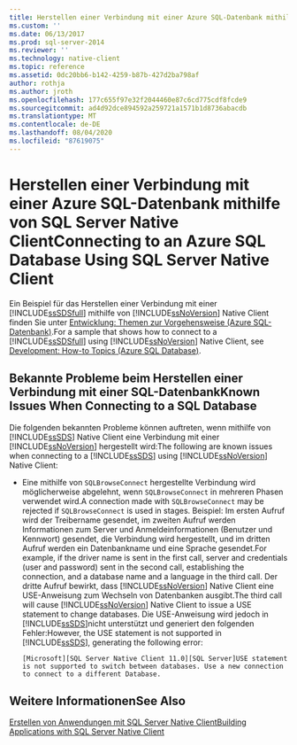 ```yaml
---
title: Herstellen einer Verbindung mit einer Azure SQL-Datenbank mithilfe von SQL Server Native Client | Microsoft-Dokumentation
ms.custom: ''
ms.date: 06/13/2017
ms.prod: sql-server-2014
ms.reviewer: ''
ms.technology: native-client
ms.topic: reference
ms.assetid: 0dc20bb6-b142-4259-b87b-427d2ba798af
author: rothja
ms.author: jroth
ms.openlocfilehash: 177c655f97e32f2044460e87c6cd775cdf8fcde9
ms.sourcegitcommit: ad4d92dce894592a259721a1571b1d8736abacdb
ms.translationtype: MT
ms.contentlocale: de-DE
ms.lasthandoff: 08/04/2020
ms.locfileid: "87619075"
---
```

# <a name="connecting-to-an-azure-sql-database-using-sql-server-native-client"></a><span data-ttu-id="a0fe1-102">Herstellen einer Verbindung mit einer Azure SQL-Datenbank mithilfe von SQL Server Native Client</span><span class="sxs-lookup"><span data-stu-id="a0fe1-102">Connecting to an Azure SQL Database Using SQL Server Native Client</span></span>
  <span data-ttu-id="a0fe1-103">Ein Beispiel für das Herstellen einer Verbindung mit einer [!INCLUDE[ssSDSfull](../../../includes/sssdsfull-md.md)] mithilfe von [!INCLUDE[ssNoVersion](../../../includes/ssnoversion-md.md)] Native Client finden Sie unter [Entwicklung: Themen zur Vorgehensweise (Azure SQL-Datenbank)](https://msdn.microsoft.com/library/ee621787.aspx).</span><span class="sxs-lookup"><span data-stu-id="a0fe1-103">For a sample that shows how to connect to a [!INCLUDE[ssSDSfull](../../../includes/sssdsfull-md.md)] using [!INCLUDE[ssNoVersion](../../../includes/ssnoversion-md.md)] Native Client, see [Development: How-to Topics (Azure SQL Database)](https://msdn.microsoft.com/library/ee621787.aspx).</span></span>  
  
## <a name="known-issues-when-connecting-to-a-sql-database"></a><span data-ttu-id="a0fe1-104">Bekannte Probleme beim Herstellen einer Verbindung mit einer SQL-Datenbank</span><span class="sxs-lookup"><span data-stu-id="a0fe1-104">Known Issues When Connecting to a SQL Database</span></span>  
 <span data-ttu-id="a0fe1-105">Die folgenden bekannten Probleme können auftreten, wenn mithilfe von [!INCLUDE[ssSDS](../../../includes/sssds-md.md)] Native Client eine Verbindung mit einer [!INCLUDE[ssNoVersion](../../../includes/ssnoversion-md.md)] hergestellt wird:</span><span class="sxs-lookup"><span data-stu-id="a0fe1-105">The following are known issues when connecting to a [!INCLUDE[ssSDS](../../../includes/sssds-md.md)] using [!INCLUDE[ssNoVersion](../../../includes/ssnoversion-md.md)] Native Client:</span></span>  
  
-   <span data-ttu-id="a0fe1-106">Eine mithilfe von `SQLBrowseConnect` hergestellte Verbindung wird möglicherweise abgelehnt, wenn `SQLBrowseConnect` in mehreren Phasen verwendet wird.</span><span class="sxs-lookup"><span data-stu-id="a0fe1-106">A connection made with `SQLBrowseConnect` may be rejected if `SQLBrowseConnect` is used in stages.</span></span>  <span data-ttu-id="a0fe1-107">Beispiel: Im ersten Aufruf wird der Treibername gesendet, im zweiten Aufruf werden Informationen zum Server und Anmeldeinformationen (Benutzer und Kennwort) gesendet, die Verbindung wird hergestellt, und im dritten Aufruf werden ein Datenbankname und eine Sprache gesendet.</span><span class="sxs-lookup"><span data-stu-id="a0fe1-107">For example, if the driver name is sent in the first call, server and credentials (user and password) sent in the second call, establishing the connection, and a database name and a language in the third call.</span></span>  <span data-ttu-id="a0fe1-108">Der dritte Aufruf bewirkt, dass [!INCLUDE[ssNoVersion](../../../includes/ssnoversion-md.md)] Native Client eine USE-Anweisung zum Wechseln von Datenbanken ausgibt.</span><span class="sxs-lookup"><span data-stu-id="a0fe1-108">The third call will cause [!INCLUDE[ssNoVersion](../../../includes/ssnoversion-md.md)] Native Client to issue a USE statement to change databases.</span></span> <span data-ttu-id="a0fe1-109">Die USE-Anweisung wird jedoch in [!INCLUDE[ssSDS](../../../includes/sssds-md.md)]nicht unterstützt und generiert den folgenden Fehler:</span><span class="sxs-lookup"><span data-stu-id="a0fe1-109">However, the USE statement is not supported in [!INCLUDE[ssSDS](../../../includes/sssds-md.md)], generating the following error:</span></span>  
  
    ```  
    [Microsoft][SQL Server Native Client 11.0][SQL Server]USE statement is not supported to switch between databases. Use a new connection to connect to a different Database.  
    ```  
  
## <a name="see-also"></a><span data-ttu-id="a0fe1-110">Weitere Informationen</span><span class="sxs-lookup"><span data-stu-id="a0fe1-110">See Also</span></span>  
 [<span data-ttu-id="a0fe1-111">Erstellen von Anwendungen mit SQL Server Native Client</span><span class="sxs-lookup"><span data-stu-id="a0fe1-111">Building Applications with SQL Server Native Client</span></span>](building-applications-with-sql-server-native-client.md)  
  
  
